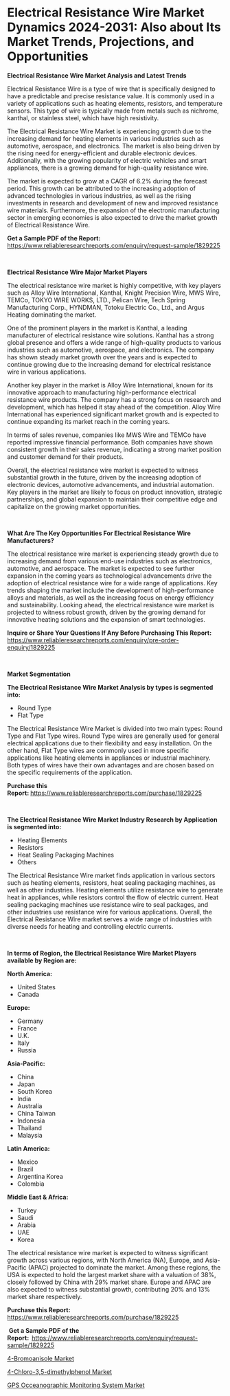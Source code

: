 <p><h1>Electrical Resistance Wire Market Dynamics 2024-2031: Also about Its Market Trends, Projections, and Opportunities</h1></p><p><strong>Electrical Resistance Wire Market Analysis and Latest Trends</strong></p>
<p><p>Electrical Resistance Wire is a type of wire that is specifically designed to have a predictable and precise resistance value. It is commonly used in a variety of applications such as heating elements, resistors, and temperature sensors. This type of wire is typically made from metals such as nichrome, kanthal, or stainless steel, which have high resistivity.</p><p>The Electrical Resistance Wire Market is experiencing growth due to the increasing demand for heating elements in various industries such as automotive, aerospace, and electronics. The market is also being driven by the rising need for energy-efficient and durable electronic devices. Additionally, with the growing popularity of electric vehicles and smart appliances, there is a growing demand for high-quality resistance wire.</p><p>The market is expected to grow at a CAGR of 6.2% during the forecast period. This growth can be attributed to the increasing adoption of advanced technologies in various industries, as well as the rising investments in research and development of new and improved resistance wire materials. Furthermore, the expansion of the electronic manufacturing sector in emerging economies is also expected to drive the market growth of Electrical Resistance Wire.</p></p>
<p><strong>Get a Sample PDF of the Report:&nbsp;</strong> <a href="https://www.reliableresearchreports.com/enquiry/request-sample/1829225">https://www.reliableresearchreports.com/enquiry/request-sample/1829225</a></p>
<p>&nbsp;</p>
<p><strong>Electrical Resistance Wire Major Market Players</strong></p>
<p><p>The electrical resistance wire market is highly competitive, with key players such as Alloy Wire International, Kanthal, Knight Precision Wire, MWS Wire, TEMCo, TOKYO WIRE WORKS, LTD., Pelican Wire, Tech Spring Manufacturing Corp., HYNDMAN, Totoku Electric Co., Ltd., and Argus Heating dominating the market.</p><p>One of the prominent players in the market is Kanthal, a leading manufacturer of electrical resistance wire solutions. Kanthal has a strong global presence and offers a wide range of high-quality products to various industries such as automotive, aerospace, and electronics. The company has shown steady market growth over the years and is expected to continue growing due to the increasing demand for electrical resistance wire in various applications.</p><p>Another key player in the market is Alloy Wire International, known for its innovative approach to manufacturing high-performance electrical resistance wire products. The company has a strong focus on research and development, which has helped it stay ahead of the competition. Alloy Wire International has experienced significant market growth and is expected to continue expanding its market reach in the coming years.</p><p>In terms of sales revenue, companies like MWS Wire and TEMCo have reported impressive financial performance. Both companies have shown consistent growth in their sales revenue, indicating a strong market position and customer demand for their products.</p><p>Overall, the electrical resistance wire market is expected to witness substantial growth in the future, driven by the increasing adoption of electronic devices, automotive advancements, and industrial automation. Key players in the market are likely to focus on product innovation, strategic partnerships, and global expansion to maintain their competitive edge and capitalize on the growing market opportunities.</p></p>
<p>&nbsp;</p>
<p><strong>What Are The Key Opportunities For Electrical Resistance Wire Manufacturers?</strong></p>
<p><p>The electrical resistance wire market is experiencing steady growth due to increasing demand from various end-use industries such as electronics, automotive, and aerospace. The market is expected to see further expansion in the coming years as technological advancements drive the adoption of electrical resistance wire for a wide range of applications. Key trends shaping the market include the development of high-performance alloys and materials, as well as the increasing focus on energy efficiency and sustainability. Looking ahead, the electrical resistance wire market is projected to witness robust growth, driven by the growing demand for innovative heating solutions and the expansion of smart technologies.</p></p>
<p><strong>Inquire or Share Your Questions If Any Before Purchasing This Report:</strong> <a href="https://www.reliableresearchreports.com/enquiry/pre-order-enquiry/1829225">https://www.reliableresearchreports.com/enquiry/pre-order-enquiry/1829225</a></p>
<p>&nbsp;</p>
<p><strong>Market Segmentation</strong></p>
<p><strong>The Electrical Resistance Wire Market Analysis by types is segmented into:</strong></p>
<p><ul><li>Round Type</li><li>Flat Type</li></ul></p>
<p><p>The Electrical Resistance Wire Market is divided into two main types: Round Type and Flat Type wires. Round Type wires are generally used for general electrical applications due to their flexibility and easy installation. On the other hand, Flat Type wires are commonly used in more specific applications like heating elements in appliances or industrial machinery. Both types of wires have their own advantages and are chosen based on the specific requirements of the application.</p></p>
<p><strong>Purchase this Report:&nbsp;</strong><a href="https://www.reliableresearchreports.com/purchase/1829225">https://www.reliableresearchreports.com/purchase/1829225</a></p>
<p>&nbsp;</p>
<p><strong>The Electrical Resistance Wire Market Industry Research by Application is segmented into:</strong></p>
<p><ul><li>Heating Elements</li><li>Resistors</li><li>Heat Sealing Packaging Machines</li><li>Others</li></ul></p>
<p><p>The Electrical Resistance Wire market finds application in various sectors such as heating elements, resistors, heat sealing packaging machines, as well as other industries. Heating elements utilize resistance wire to generate heat in appliances, while resistors control the flow of electric current. Heat sealing packaging machines use resistance wire to seal packages, and other industries use resistance wire for various applications. Overall, the Electrical Resistance Wire market serves a wide range of industries with diverse needs for heating and controlling electric currents.</p></p>
<p>&nbsp;</p>
<p><strong>In terms of Region, the Electrical Resistance Wire Market Players available by Region are:</strong></p>
<p>
    <p> <strong> North America: </strong>
        <ul>
            <li>United States</li>
            <li>Canada</li>
        </ul>
        </p> 
    <p> <strong> Europe: </strong>
        <ul>
            <li>Germany</li>
            <li>France</li>
            <li>U.K.</li>
            <li>Italy</li>
            <li>Russia</li>
        </ul>
        </p> 
    <p> <strong> Asia-Pacific: </strong>
        <ul>
            <li>China</li>
            <li>Japan</li>
            <li>South Korea</li>
            <li>India</li>
            <li>Australia</li>
            <li>China Taiwan</li>
            <li>Indonesia</li>
            <li>Thailand</li>
            <li>Malaysia</li>
        </ul>
        </p> 
    <p> <strong> Latin America: </strong>
        <ul>
            <li>Mexico</li>
            <li>Brazil</li>
            <li>Argentina Korea</li>
            <li>Colombia</li>
        </ul>
        </p> 
    <p> <strong> Middle East & Africa: </strong>
        <ul>
            <li>Turkey</li>
            <li>Saudi</li>
            <li>Arabia</li>
            <li>UAE</li>
            <li>Korea</li>
        </ul>
    </p>
    </p>
<p><p>The electrical resistance wire market is expected to witness significant growth across various regions, with North America (NA), Europe, and Asia-Pacific (APAC) projected to dominate the market. Among these regions, the USA is expected to hold the largest market share with a valuation of 38%, closely followed by China with 29% market share. Europe and APAC are also expected to witness substantial growth, contributing 20% and 13% market share respectively.</p></p>
<p><strong>Purchase this Report: </strong><a href="https://www.reliableresearchreports.com/purchase/1829225">https://www.reliableresearchreports.com/purchase/1829225</a></p>
<p>&nbsp;<strong>Get a Sample PDF of the Report:&nbsp;&nbsp;</strong><a href="https://www.reliableresearchreports.com/enquiry/request-sample/1829225">https://www.reliableresearchreports.com/enquiry/request-sample/1829225</a></p>
<p><strong></strong></p>
<p><p><a href="https://view.publitas.com/reportprime-1/4-bromoanisole-market-furnish-information-about-market-size-market-share-market-dynamics-and-projections-spanning-from-2023-to-2030/">4-Bromoanisole Market</a></p><p><a href="https://view.publitas.com/reportprime-1/4-chloro-35-dimethylphenol-market-growth-market-trends-covid-19-impact-and-forecasts-for-period-from-2023-2030/">4-Chloro-3,5-dimethylphenol Market</a></p><p><a href="https://view.publitas.com/reportprime-1/gps-occeanographic-monitoring-system-market-growth-market-trends-covid-19-impact-and-forecasts-for-period-from-2023-2030/">GPS Occeanographic Monitoring System Market</a></p></p>